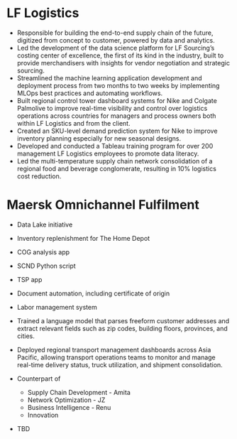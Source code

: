 # LF Logistics
* Responsible for building the end-to-end supply chain of the future, digitized from concept to customer, powered by data and analytics.
* Led the development of the data science platform for LF Sourcing’s costing center of excellence, the first of its kind in the industry, built to provide merchandisers with insights for vendor negotiation and strategic sourcing.
* Streamlined the machine learning application development and deployment process from two months to two weeks by implementing MLOps best practices and automating workflows.
* Built regional control tower dashboard systems for Nike and Colgate Palmolive to improve real-time visibility and control over logistics operations across countries for managers and process owners both within LF Logistics and from the client.
* Created an SKU-level demand prediction system for Nike to improve inventory planning especially for new seasonal designs.
* Developed and conducted a Tableau training program for over 200 management LF Logistics employees to promote data literacy.
* Led the multi-temperature supply chain network consolidation of a regional food and beverage conglomerate, resulting in 10% logistics cost reduction.
# Maersk Omnichannel Fulfilment
* Data Lake initiative
* Inventory replenishment for The Home Depot
* COG analysis app
* SCND Python script
* TSP app
* Document automation, including certificate of origin
* Labor management system
* Trained a language model that parses freeform customer addresses and extract relevant fields such as zip codes, building floors, provinces, and cities.
* Deployed regional transport management dashboards across Asia Pacific, allowing transport operations teams to monitor and manage real-time delivery status, truck utilization, and shipment consolidation.

* Counterpart of
  * Supply Chain Development - Amita
  * Network Optimization - JZ
  * Business Intelligence - Renu
  * Innovation
* TBD

